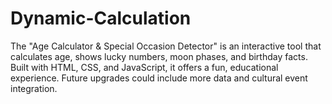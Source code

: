 # Dynamic-Calculation
The "Age Calculator &amp; Special Occasion Detector" is an interactive tool that calculates age, shows lucky numbers, moon phases, and birthday facts. Built with HTML, CSS, and JavaScript, it offers a fun, educational experience. Future upgrades could include more data and cultural event integration.
